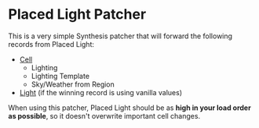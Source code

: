# Placed Light Patcher

This is a very simple Synthesis patcher that will forward the following records from Placed Light: 
* [Cell](https://en.uesp.net/wiki/Skyrim_Mod:Mod_File_Format/CELL)
    * Lighting
    * Lighting Template
    * Sky/Weather from Region
* [Light](https://en.uesp.net/wiki/Skyrim_Mod:Mod_File_Format/LIGH) (if the winning record is using vanilla values)

When using this patcher, Placed Light should be as **high in your load order as possible**, so it doesn't overwrite important cell changes.
